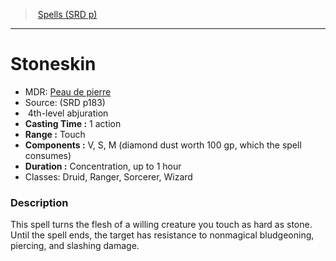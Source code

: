 ﻿---
!SpellItem
Family: SpellVO
Name: Stoneskin
AltName: '[Peau de pierre](hd_spells_peau_de_pierre.md)'
Type: abjuration
Level: 4
CastingTime: 1 action
Range: Touch
Components: V, S, M (diamond dust worth 100 gp, which the spell consumes)
Duration: Concentration, up to 1 hour
Classes: Druid, Ranger, Sorcerer, Wizard
Source: (SRD p183)
Id: spells_vo.md#stoneskin
ParentLink: spells_vo.md#spells-srd-p
ParentName: Spells (SRD p)
NameLevel: 1
Attributes: {}
AttributesDictionary: >+
  {}

---
> [Spells (SRD p)](srd_spells.md)

---

# Stoneskin

- MDR: [Peau de pierre](hd_spells_peau_de_pierre.md)
- Source: (SRD p183)
-  4th-level abjuration
- **Casting Time :** 1 action
- **Range :** Touch
- **Components :** V, S, M (diamond dust worth 100 gp, which the spell consumes)
- **Duration :** Concentration, up to 1 hour
- Classes: Druid, Ranger, Sorcerer, Wizard

### Description

This spell turns the flesh of a willing creature you touch as hard as stone. Until the spell ends, the target has resistance to nonmagical bludgeoning, piercing, and slashing damage.

